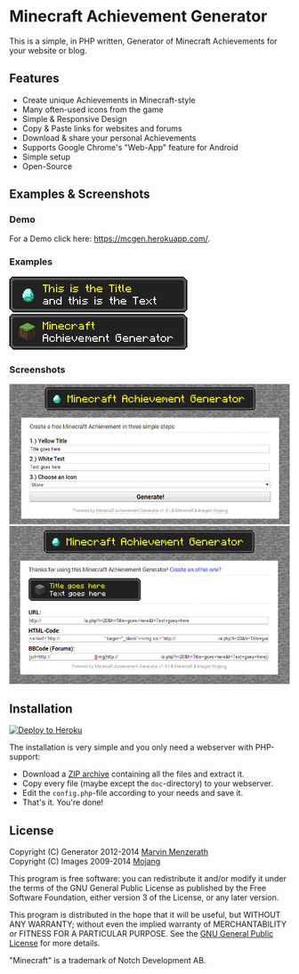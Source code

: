 # Minecraft Achievement Generator
This is a simple, in PHP written, Generator of Minecraft Achievements for your website or blog.

## Features
* Create unique Achievements in Minecraft-style
* Many often-used icons from the game
* Simple & Responsive Design
* Copy & Paste links for websites and forums
* Download & share your personal Achievements
* Supports Google Chrome's "Web-App" feature for Android
* Simple setup
* Open-Source

## Examples & Screenshots

### Demo
For a Demo click here: https://mcgen.herokuapp.com/.

### Examples
![Achievement 1](doc/achievement1.png)
![Achievement 2](doc/achievement2.png)

### Screenshots
![Screenshot 1](doc/screenshot1.png)
![Screenshot 2](doc/screenshot2.png)

## Installation
[![Deploy to Heroku](https://www.herokucdn.com/deploy/button.png)](https://heroku.com/deploy?template=https://github.com/MarvinMenzerath/MinecraftAchievementGenerator)

The installation is very simple and you only need a webserver with PHP-support:
* Download a [ZIP archive](https://github.com/MarvinMenzerath/MinecraftAchievementGenerator/archive/master.zip) containing all the files and extract it.
* Copy every file (maybe except the `doc`-directory) to your webserver.
* Edit the `config.php`-file according to your needs and save it.
* That's it. You're done!

## License
Copyright (C) Generator 2012-2014 [Marvin Menzerath](http://menzerath.eu)  
Copyright (C) Images 2009-2014 [Mojang](https://mojang.com)

This program is free software: you can redistribute it and/or modify it under the terms of the GNU General Public License as published by the Free Software Foundation, either version 3 of the License, or any later version.

This program is distributed in the hope that it will be useful, but WITHOUT ANY WARRANTY; without even the implied warranty of MERCHANTABILITY or FITNESS FOR A PARTICULAR PURPOSE. See the [GNU General Public License](https://github.com/MarvinMenzerath/MinecraftAchievementGenerator/blob/master/LICENSE) for more details.

"Minecraft" is a trademark of Notch Development AB.
